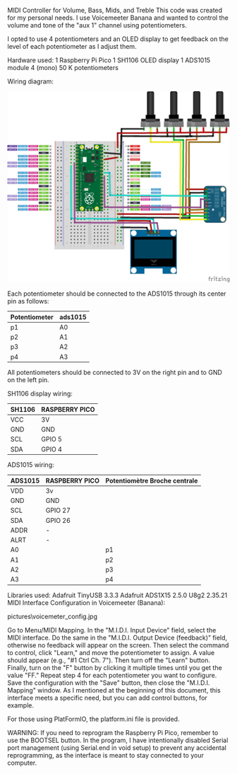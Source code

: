 MIDI Controller for Volume, Bass, Mids, and Treble
This code was created for my personal needs. I use Voicemeeter Banana and wanted to control the volume and tone of the "aux 1" channel using potentiometers.

I opted to use 4 potentiometers and an OLED display to get feedback on the level of each potentiometer as I adjust them.

Hardware used:
1 Raspberry Pi Pico
1 SH1106 OLED display
1 ADS1015 module
4 (mono) 50 K potentiometers

Wiring diagram:

![Cover](https://github.com/gizmojmo/PICO---MIDIUSB---VOICEMETER/blob/main/pictures/Pico-breadboard-midi-usb_bb.jpg)

Each potentiometer should be connected to the ADS1015 through its center pin as follows:


| Potentiometer | ads1015 |
|---------------|---------|
| p1            | A0      |
| p2            | A1      |
| p3            | A2      |
| p4            | A3      |

All potentiometers should be connected to 3V on the right pin and to GND on the left pin.

SH1106 display wiring:

| SH1106 | RASPBERRY PICO |
|--------|----------------|
| VCC    | 3V             |
| GND    | GND            |
| SCL    | GPIO 5         |
| SDA    | GPIO 4         |

ADS1015 wiring:

| ADS1015 | RASPBERRY PICO | Potentiomètre Broche centrale |
|---------|----------------|-------------------------------|
| VDD     | 3v             |                               |
| GND     | GND            |                               |
| SCL     | GPIO 27        |                               |
| SDA     | GPIO 26        |                               |
| ADDR    | -              |                               |
| ALRT    | -              |                               |
| A0      |                | p1                            |
| A1      |                | p2                            |
| A2      |                | p3                            |
| A3      |                | p4                            |

Libraries used:
Adafruit TinyUSB 3.3.3
Adafruit ADS1X15 2.5.0
U8g2 2.35.21
MIDI Interface Configuration in Voicemeeter (Banana):

pictures\voicemeter_config.jpg


Go to Menu/MIDI Mapping.
In the "M.I.D.I. Input Device" field, select the MIDI interface.
Do the same in the "M.I.D.I. Output Device (feedback)" field, otherwise no feedback will appear on the screen.
Then select the command to control, click "Learn," and move the potentiometer to assign. A value should appear (e.g., "#1 Ctrl Ch. 7"). Then turn off the "Learn" button.
Finally, turn on the "F" button by clicking it multiple times until you get the value "FF."
Repeat step 4 for each potentiometer you want to configure.
Save the configuration with the "Save" button, then close the "M.I.D.I. Mapping" window.
As I mentioned at the beginning of this document, this interface meets a specific need, but you can add control buttons, for example.

For those using PlatFormIO, the platform.ini file is provided.

WARNING: If you need to reprogram the Raspberry Pi Pico, remember to use the BOOTSEL button. In the program, I have intentionally disabled Serial port management (using Serial.end in void setup) to prevent any accidental reprogramming, as the interface is meant to stay connected to your computer.